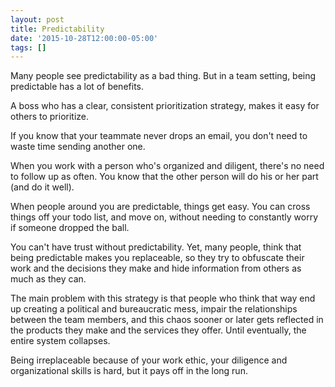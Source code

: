 ```yaml
---
layout: post
title: Predictability
date: '2015-10-28T12:00:00-05:00'
tags: []
---
```

Many people see predictability as a bad thing. But in a team setting, being predictable has a lot of benefits.

A boss who has a clear, consistent prioritization strategy, makes it easy for others to prioritize.

If you know that your teammate never drops an email, you don't need to waste time sending another one.

When you work with a person who's organized and diligent, there's no need to follow up as often. You know that the other person will do his or her part (and do it well).

When people around you are predictable, things get easy. You can cross things off your todo list, and move on, without needing to constantly worry if someone dropped the ball.

You can't have trust without predictability. Yet, many people, think that being predictable makes you replaceable, so they try to obfuscate their work and the decisions they make and hide information from others as much as they can.

The main problem with this strategy is that people who think that way end up creating a political and bureaucratic mess, impair the relationships between the team members, and this chaos sooner or later gets reflected in the products they make and the services they offer. Until eventually, the entire system collapses.

Being irreplaceable because of your work ethic, your diligence and organizational skills is hard, but it pays off in the long run.
